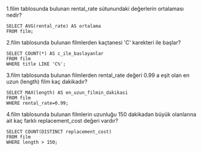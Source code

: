 1.film tablosunda bulunan rental_rate sütunundaki değerlerin ortalaması nedir?  
```
SELECT AVG(rental_rate) AS ortalama 
FROM film;
```


2.film tablosunda bulunan filmlerden kaçtanesi 'C' karekteri ile başlar?   
```
SELECT COUNT(*) AS c_ile_baslayanlar 
FROM film
WHERE title LIKE 'C%';
```


3.film tablosunda bulunan filmlerden rental_rate değeri 0.99 a eşit olan en uzun (length) film kaç dakikadır?   
```
SELECT MAX(length) AS en_uzun_filmin_dakikasi
FROM film
WHERE rental_rate=0.99;
```


4.film tablosunda bulunan filmlerin uzunluğu 150 dakikadan büyük olanlarına ait kaç farklı replacement_cost değeri vardır?  
```
SELECT COUNT(DISTINCT replacement_cost)
FROM film
WHERE length > 150;
```
